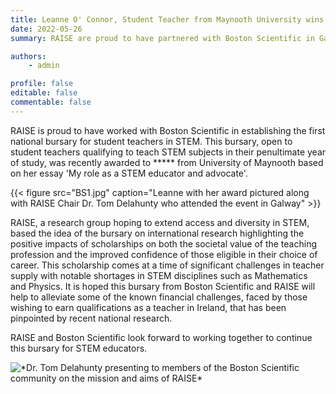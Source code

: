 ```yaml
---
title: Leanne O' Connor, Student Teacher from Maynooth University wins Boston Scientific and RAISE bursary
date: 2022-05-26
summary: RAISE are proud to have partnered with Boston Scientific in Galway to offer the first student teacher bursary to final year undergraduate student teachers of STEM subjects in Ireland. We wish to extend our congratulations to Leanne O' Connor who is thh recepient of this award in 2022 for an essay entitled 'My role as a STEM educator and advocate'. 

authors: 
    - admin

profile: false
editable: false
commentable: false
---
```


RAISE is proud to have worked with Boston Scientific in establishing the first national bursary for student teachers in STEM. This bursary, open to student teachers qualifying to teach STEM subjects in their penultimate year of study, was recently awarded to ***** from University of Maynooth based on her essay 'My role as a STEM educator and advocate'. 

<!--more-->

{{< figure src="BS1.jpg" caption="Leanne with her award pictured along with RAISE Chair Dr. Tom Delahunty who attended the event in Galway" >}}

RAISE, a research group hoping to extend access and diversity in STEM, based the idea of the bursary on international research highlighting the positive impacts of scholarships on both the societal value of the teaching profession and the improved confidence of those eligible in their choice of career. This scholarship comes at a time of significant challenges in teacher supply with notable shortages in STEM disciplines such as Mathematics and Physics. It is hoped this bursary from Boston Scientific and RAISE will help to alleviate some of the known financial challenges, faced by those wishing to earn qualifications as a teacher in Ireland, that has been pinpointed by recent national research.
 
RAISE and Boston Scientific look forward to working together to continue this bursary for STEM educators.

![](BS4.jpg "*Dr. Tom Delahunty presenting to members of the Boston Scientific community on the mission and aims of RAISE*")





